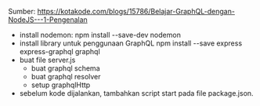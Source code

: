 Sumber:
https://kotakode.com/blogs/15786/Belajar-GraphQL-dengan-NodeJS---1-Pengenalan

- install nodemon:
    npm install --save-dev nodemon
- install library untuk penggunaan GraphQL
    npm install --save express express-graphql graphql
- buat file server.js
    - buat graphql schema
    - buat graphql resolver
    - setup graphqlHttp
- sebelum kode dijalankan, tambahkan script start pada file package.json.

